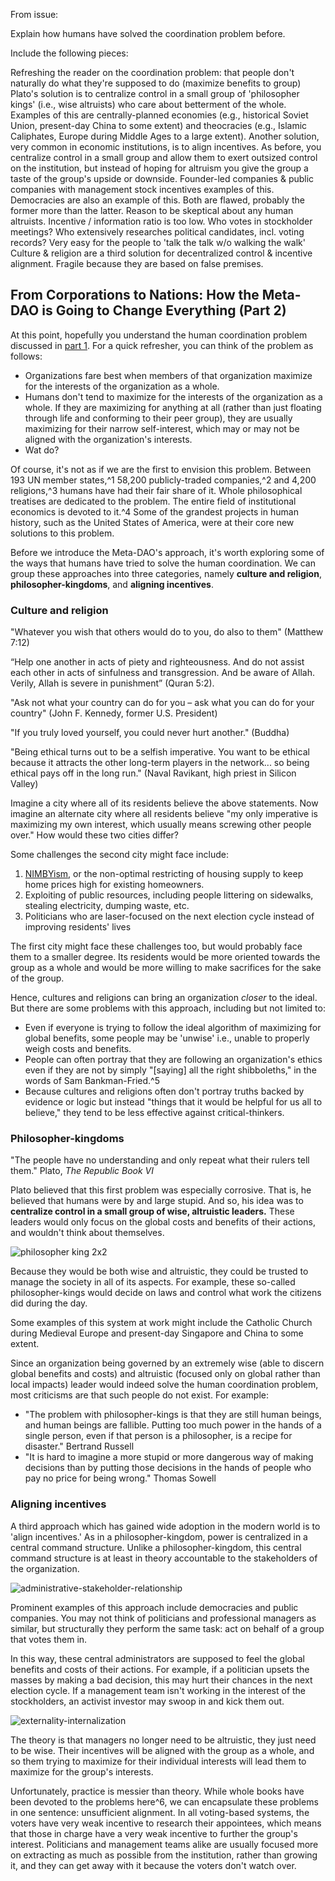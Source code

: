 From issue:

Explain how humans have solved the coordination problem before.

Include the following pieces:

Refreshing the reader on the coordination problem: that people don't naturally do what they're supposed to do (maximize benefits to group)
Plato's solution is to centralize control in a small group of 'philosopher kings' (i.e., wise altruists) who care about betterment of the whole. Examples of this are centrally-planned economies (e.g., historical Soviet Union, present-day China to some extent) and theocracies (e.g., Islamic Caliphates, Europe during Middle Ages to a large extent).
Another solution, very common in economic institutions, is to align incentives. As before, you centralize control in a small group and allow them to exert outsized control on the institution, but instead of hoping for altruism you give the group a taste of the group's upside or downside. Founder-led companies & public companies with management stock incentives examples of this. Democracies are also an example of this.
Both are flawed, probably the former more than the latter.
Reason to be skeptical about any human altruists.
Incentive / information ratio is too low. Who votes in stockholder meetings? Who extensively researches political candidates, incl. voting records? Very easy for the people to 'talk the talk w/o walking the walk'
Culture & religion are a third solution for decentralized control & incentive alignment. Fragile because they are based on false premises.

## From Corporations to Nations: How the Meta-DAO is Going to Change Everything (Part 2)

At this point, hopefully you understand the human coordination problem discussed in [part 1](https://medium.com/@metaproph3t/from-corporations-to-nations-how-the-meta-dao-is-going-to-change-everything-part-1-a8657562b12e). For a quick refresher, you can think of the problem as follows:
- Organizations fare best when members of that organization maximize for the interests of the organization as a whole.
- Humans don't tend to maximize for the interests of the organization as a whole. If they are maximizing for anything at all (rather than just floating through life and conforming to their peer group), they are usually maximizing for their narrow self-interest, which may or may not be aligned with the organization's interests.
- Wat do?

Of course, it's not as if we are the first to envision this problem. Between 193 UN member states,^1 58,200 publicly-traded companies,^2 and 4,200 religions,^3 humans have had their fair share of it. Whole philosophical treatises are dedicated to the problem. The entire field of institutional economics is devoted to it.^4 Some of the grandest projects in human history, such as the United States of America, were at their core new solutions to this problem.

Before we introduce the Meta-DAO's approach, it's worth exploring some of the ways that humans have tried to solve the human coordination. We can group these approaches into three categories, namely **culture and religion**, **philosopher-kingdoms**, and **aligning incentives**. 

### Culture and religion

"Whatever you wish that others would do to you, do also to them" (Matthew 7:12)

“Help one another in acts of piety and righteousness. And do not assist each other in acts of sinfulness and transgression. And be aware of Allah. Verily, Allah is severe in punishment” (Quran 5:2).

"Ask not what your country can do for you – ask what you can do for your country" (John F. Kennedy, former U.S. President)

"If you truly loved yourself, you could never hurt another." (Buddha)

"Being ethical turns out to be a selfish imperative. You want to be ethical because it attracts the other long-term players in the network... so being ethical pays off in the long run." (Naval Ravikant, high priest in Silicon Valley)

Imagine a city where all of its residents believe the above statements. Now imagine an alternate city where all residents believe "my only imperative is maximizing my own interest, which usually means screwing other people over." How would these two cities differ? 

Some challenges the second city might face include:
1. [NIMBYism](https://en.wikipedia.org/wiki/NIMBY), or the non-optimal restricting of housing supply to keep home prices high for existing homeowners.
2. Exploiting of public resources, including people littering on sidewalks, stealing electricity, dumping waste, etc.
3. Politicians who are laser-focused on the next election cycle instead of improving residents' lives

The first city might face these challenges too, but would probably face them to a smaller degree. Its residents would be more oriented towards the group as a whole and would be more willing to make sacrifices for the sake of the group. 

Hence, cultures and religions can bring an organization *closer* to the ideal. But there are some problems with this approach, including but not limited to:
- Even if everyone is trying to follow the ideal algorithm of maximizing for global benefits, some people may be 'unwise' i.e., unable to properly weigh costs and benefits. 
- People can often portray that they are following an organization's ethics even if they are not by simply "[saying] all the right shibboleths," in the words of Sam Bankman-Fried.^5
- Because cultures and religions often don't portray truths backed by evidence or logic but instead "things that it would be helpful for us all to believe," they tend to be less effective against critical-thinkers. 

### Philosopher-kingdoms

"The people have no understanding and only repeat what their rulers tell them." Plato, *The Republic Book VI*

Plato believed that this first problem was especially corrosive. That is, he believed that humans were by and large stupid. And so, his idea was to **centralize control in a small group of wise, altruistic leaders.** These leaders would only focus on the global costs and benefits of their actions, and wouldn't think about themselves.

![philosopher king 2x2](media/altruistic-decision-maker.excalidraw.png)

Because they would be both wise and altruistic, they could be trusted to manage the society in all of its aspects. For example, these so-called philosopher-kings would decide on laws and control what work the citizens did during the day.

Some examples of this system at work might include the Catholic Church during Medieval Europe and present-day Singapore and China to some extent. 

Since an organization being governed by an extremely wise (able to discern global benefits and costs) and altruistic (focused only on global rather than local impacts) leader would indeed solve the human coordination problem, most criticisms are that such people do not exist. For example:
- "The problem with philosopher-kings is that they are still human beings, and human beings are fallible. Putting too much power in the hands of a single person, even if that person is a philosopher, is a recipe for disaster." Bertrand Russell
- "It is hard to imagine a more stupid or more dangerous way of making decisions than by putting those decisions in the hands of people who pay no price for being wrong." Thomas Sowell

### Aligning incentives

A third approach which has gained wide adoption in the modern world is to 'align incentives.' As in a philosopher-kingdom, power is centralized in a central command structure. Unlike a philosopher-kingdom, this central command structure is at least in theory accountable to the stakeholders of the organization.

![administrative-stakeholder-relationship](media/StakeholderAdministratorRelationship.excalidraw.png)

Prominent examples of this approach include democracies and public companies. You may not think of politicians and professional managers as similar, but structurally they perform the same task: act on behalf of a group that votes them in.

In this way, these central administrators are supposed to feel the global benefits and costs of their actions. For example, if a politician upsets the masses by making a bad decision, this may hurt their chances in the next election cycle. If a management team isn't working in the interest of the stockholders, an activist investor may swoop in and kick them out.

![externality-internalization](media/externality-internalization.excalidraw.png)

The theory is that managers no longer need to be altruistic, they just need to be wise. Their incentives will be aligned with the group as a whole, and so them trying to maximize for their individual interests will lead them to maximize for the group's interests.

Unfortunately, practice is messier than theory. While whole books have been devoted to the problems here^6, we can encapsulate these problems in one sentence: unsufficient alignment. In all voting-based systems, the voters have very weak incentive to research their appointees, which means that those in charge have a very weak incentive to further the group's interest. Politicians and management teams alike are usually focused more on extracting as much as possible from the institution, rather than growing it, and they can get away with it because the voters don't watch over.


[1]: https://www.un.org/en/about-us/member-states
[2]: https://focus.world-exchanges.org/articles/number-listed-companies
[3]: https://www.reference.com/world-view/many-religions-world-8f3af083e8592895
[4]: https://www.newworldencyclopedia.org/entry/Institutional_economics
[5]: https://www.vox.com/future-perfect/23462333/sam-bankman-fried-ftx-cryptocurrency-effective-altruism-crypto-bahamas-philanthropy
[6]: https://books.google.com/books/about/Managing_the_Commons_Second_Edition.html?id=Td2turpuRX8C
